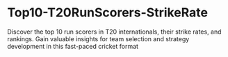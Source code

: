 # Top10-T20RunScorers-StrikeRate
Discover the top 10 run scorers in T20 internationals, their strike rates, and rankings. Gain valuable insights for team selection and strategy development in this fast-paced cricket format
